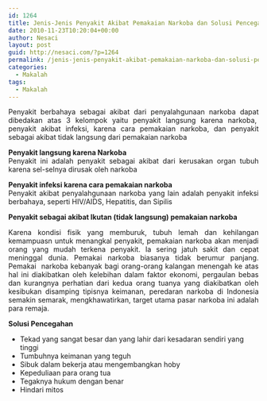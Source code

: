 ```yaml
---
id: 1264
title: Jenis-Jenis Penyakit Akibat Pemakaian Narkoba dan Solusi Pencegahan Akibat Narkoba
date: 2010-11-23T10:20:04+00:00
author: Nesaci
layout: post
guid: http://nesaci.com/?p=1264
permalink: /jenis-jenis-penyakit-akibat-pemakaian-narkoba-dan-solusi-pencegahan-akibat-narkoba/
categories:
  - Makalah
tags:
  - Makalah
---
```

<p style="text-align: justify;">
  Penyakit berbahaya sebagai akibat dari penyalahgunaan narkoba dapat dibedakan atas 3 kelompok yaitu penyakit langsung karena narkoba,  penyakit akibat infeksi, karena cara pemakaian narkoba, dan penyakit sebagai akibat tidak langsung dari pemakaian narkoba
</p>

<p style="text-align: justify;">
  <strong>Penyakit langsung karena Narkoba</strong><br /> Penyakit ini adalah penyakit sebagai akibat dari kerusakan organ tubuh karena sel-selnya dirusak oleh narkoba
</p>

<p style="text-align: justify;">
  <strong>Penyakit infeksi karena cara pemakaian narkoba</strong><br /> Penyakit akibat penyalahgunaan narkoba yang lain adalah penyakit infeksi berbahaya, seperti HIV/AIDS, Hepatitis, dan Sipilis
</p>

<p style="text-align: justify;">
  <strong>Penyakit sebagai akibat Ikutan (tidak langsung) pemakaian narkoba</strong>
</p>

<p style="text-align: justify;">
  Karena kondisi fisik yang memburuk, tubuh lemah dan kehilangan kemampuasn untuk menangkal penyakit, pemakaian narkoba akan menjadi orang yang mudah terkena penyakit. Ia sering jatuh sakit dan cepat meninggal dunia. Pemakai narkoba biasanya tidak berumur panjang. Pemakai  narkoba kebanyak bagi orang-orang kalangan menengah ke atas hal ini diakibatkan oleh kelebihan dalam faktor ekonomi, pergaulan bebas dan kurangnya perhatian dari kedua orang tuanya yang diakibatkan oleh kesibukan disamping tipisnya keimanan, peredaran narkoba di Indonesia semakin semarak, mengkhawatirkan, target utama pasar narkoba ini adalah para remaja.
</p>

<p style="text-align: justify;">
  <strong>Solusi Pencegahan</strong>
</p>

  * Tekad yang sangat besar dan yang lahir dari kesadaran sendiri yang tinggi
  * Tumbuhnya keimanan yang teguh
  * Sibuk dalam bekerja atau mengembangkan hoby
  * Kepeduliaan para orang tua
  * Tegaknya hukum dengan benar
  * Hindari mitos